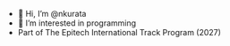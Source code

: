 - 👋 Hi, I’m @nkurata
- 👀 I’m interested in programming
- Part of The Epitech International Track Program (2027)

<!---
nkurata/nkurata is a ✨ special ✨ repository because its `README.md` (this file) appears on your GitHub profile.
You can click the Preview link to take a look at your changes.
--->
